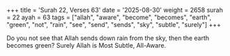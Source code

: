 +++
title = 'Surah 22, Verses 63'
date = '2025-08-30'
weight = 2658
surah = 22
ayah = 63
tags = ["allah", "aware", "become", "becomes", "earth", "green", "not", "rain", "see", "send", "sends", "sky", "subtle", "surely"]
+++

Do you not see that Allah sends down rain from the sky, then the earth becomes green? Surely Allah is Most Subtle, All-Aware.